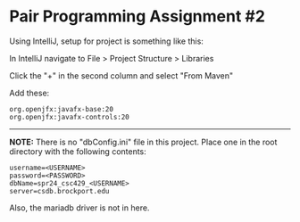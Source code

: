 # Pair Programming Assignment #2

Using IntelliJ, setup for project is something like this:

In IntelliJ navigate to
File > Project Structure > Libraries

Click the "+" in the second column and select "From Maven"

Add these:
```
org.openjfx:javafx-base:20
org.openjfx:javafx-controls:20
```
---

**NOTE:** There is no "dbConfig.ini" file in this project. Place one in the root directory with the following contents:

```
username=<USERNAME>
password=<PASSWORD>
dbName=spr24_csc429_<USERNAME>
server=csdb.brockport.edu
```

Also, the mariadb driver is not in here.
